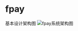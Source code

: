 # fpay

基本设计架构图
![fpay系统架构图](https://railgun-pic-2020.oss-cn-qingdao.aliyuncs.com/my_notes/fpay%E7%B3%BB%E7%BB%9F%E6%9E%B6%E6%9E%84%E5%9B%BE.png)
